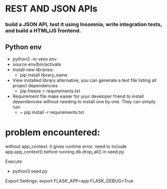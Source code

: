 # REST AND JSON APIs

### build a JSON API, test it using Insomnia, write integration tests, and build a HTML/JS frontend.

## Python env
- python3 -m venv env
- source env/bin/activate
- Install new libraries:
  - pip install library_name
- View installed library alternative, you can generate a text file listing all project dependencies 
  - pip freeze > requirements.txt
- Requirement file make easier for your developer friend to install dependencies without needing to install one by one. They can simply run: 
  - ~ pip install -r requirements.txt

# problem encountered:
without app_context: it gives runtime error. need to include app.app_context() before running db.drop_all() in seed.py


Execute:
- python3 seed.py

Export Settings:
export FLASK_APP=app
FLASK_DEBUG=True